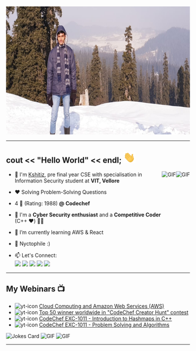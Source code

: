 <img src="https://github.com/Kshitizv05/Kshitizv05/blob/main/image.png" height="350px" width="950px"> <br>

<hr>

## cout << "Hello World" << endl;  <img src="https://github.com/Kshitizv05/Kshitizv05/blob/main/hi_gif.gif" width="32px">
<!--
**Kshitizv05/Kshitizv05** is a ✨ _special_ ✨ repository because its `README.md` (this file) appears on your GitHub profile.
-->

<img align="right" alt="GIF" height="200px" src="https://media.giphy.com/media/du3J3cXyzhj75IOgvA/giphy.gif" />
<img align="right" alt="GIF" height="200px" src="https://media.giphy.com/media/fAnzw6YK33jMwzp5wp/giphy.gif" />


- :school: I'm [Kshitiz](https://www.linkedin.com/in/kshitiz-verma05/), pre final year CSE with specialisation in Information Security student at <b>VIT, Vellore</b>

- ❤️ Solving Problem-Solving Questions

- 4 :star2: (Rating: 1988) **@ Codechef**

- 🤟 I'm a **Cyber Security enthusiast** and a **Competitive Coder** (C++ ❤️) 👨‍💻

- :seedling: I’m currently learning AWS & React

- 🌃 Nyctophile :)

- 📫 Let's Connect: 
 [<br><img src="https://img.icons8.com/color/48/000000/linkedin.png" width="3.5%"/>](https://www.linkedin.com/in/kshitiz-verma05/)
 [<img src="https://img.icons8.com/fluent/48/000000/instagram-new.png" width="3.5%"/>](https://www.instagram.com/kshitizv5/)
 [<img src="https://img.icons8.com/color/48/000000/facebook.png" width="3.5%"/>](https://www.facebook.com/kshitiz.verma.984/)
 [<img src="https://img.icons8.com/color/48/000000/snapchat.png" width="3.5%"/>](https://www.snapchat.com/add/kshitizv5)
 <a href="mailto:vermakshitiz933@gmail.com"> <img src="https://img.icons8.com/fluent/48/000000/gmail.png" width="3.5%"/> </a>

<hr>

## My Webinars :tv: 
- <img src="https://i.ibb.co/GJMq5Jb/yt-icon.png" alt="yt-icon" border="0"> [Cloud Computing and Amazon Web Services (AWS)](https://www.youtube.com/watch?v=fcbx46-98KI)
- <img src="https://i.ibb.co/GJMq5Jb/yt-icon.png" alt="yt-icon" border="0"> [Top 50 winner worldwide in "CodeChef Creator Hunt" contest](https://www.youtube.com/watch?v=3JgExj9pDIo&t=695s)
- <img src="https://i.ibb.co/GJMq5Jb/yt-icon.png" alt="yt-icon" border="0"> [CodeChef EXC-1011 - Introduction to Hashmaps in C++](https://www.youtube.com/watch?v=-Fz7Mfo5eiE&t=1985s)
- <img src="https://i.ibb.co/GJMq5Jb/yt-icon.png" alt="yt-icon" border="0"> [CodeChef EXC-1011 - Problem Solving and Algorithms](https://www.youtube.com/watch?v=DqgolM9YVN0&list=PLKxHrGVfoXt5RmiyM-fPEczPfjw5ZpcUM&index=1&t=4s
)
 
![Jokes Card](https://readme-jokes.vercel.app/api) 
<img alt="GIF" height="150px" src="https://media.giphy.com/media/RvnTYlyksGLdjNR1KA/giphy.gif" />
<img alt="GIF" height="200px" src="https://media.giphy.com/media/FPbnShq1h1IS5FQyPD/giphy.gif" />

<hr>

<!--
Here are some ideas to get you started:

- 🔭 I’m currently working on ...
- 🌱 I’m currently learning ...
- 👯 I’m looking to collaborate on ...
- 🤔 I’m looking for help with ...
- 💬 Ask me about ...
- 📫 How to reach me: ...
- 😄 Pronouns: ...
- ⚡ Fun fact: ...
-->
